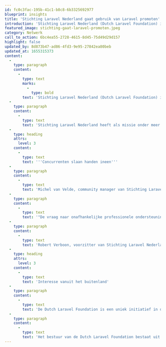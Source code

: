 ```yaml
---
id: fc0c3fac-195b-41c1-b8c8-6b3325692977
blueprint: insights
title: 'Stichting Laravel Nederland gaat gebruik van Laravel promoten'
introduction: 'Stichting Laravel Nederland (Dutch Laravel Foundation) is officieel gelanceerd. Deze door de bedenker van het Laravel PHP Framework Taylor Otwell goedgekeurde foundation gaat het gebruik van het open source framework Laravel in Nederland promoten onder opdrachtgevers en de kennisdeling tussen Laravel developers bevorderen.'
featured_image: stichting-gaat-laravel-promoten.jpeg
category: Netwerk
call_to_action: 6bc4ea55-2728-4615-8d45-75d49d29d157
highlight: false
updated_by: 8d873b47-ad86-4fd3-9e95-27842ea80beb
updated_at: 1655315373
content:
  -
    type: paragraph
    content:
      -
        type: text
        marks:
          -
            type: bold
        text: 'Stichting Laravel Nederland (Dutch Laravel Foundation) is officieel gelanceerd. Deze door de bedenker van het Laravel PHP Framework Taylor Otwell goedgekeurde foundation gaat het gebruik van het open source framework Laravel in Nederland promoten onder opdrachtgevers en de kennisdeling tussen Laravel developers bevorderen.'
  -
    type: paragraph
    content:
      -
        type: text
        text: 'Stichting Laravel Nederland heeft als missie onder meer de promotie van Laravel op zakelijke events, het organiseren van community events ten behoeve van kennisuitwisseling en marketing/pers/pr-activiteiten. Het oprichten van de stichting vloeit voort uit de behoefte om het merk en framework Laravel professioneel in de markt te vertegenwoordigen. Aangezien Laravel open source is en geen eigendom is van een commerciële partij, was het niet mogelijk om onafhankelijk te communiceren vanuit het merk Laravel. Daarom voorziet de stichting nu in die behoefte van onafhankelijke communicatie. Tot op heden lag de promotie van Laravel alleen bij bedrijven die het framework gebruiken.'
  -
    type: heading
    attrs:
      level: 3
    content:
      -
        type: text
        text: '''Concurrenten slaan handen ineen'''
  -
    type: paragraph
    content:
      -
        type: text
        text: 'Michel van Velde, community manager van Stichting Laravel Nederland: "Het interessante aan deze stichting is dat concurrenten uit de Laravel community de handen ineenslaan om samen te werken. Niet alleen in PR maar ook in kennisdeling en bijvoorbeeld het organiseren van hackathons en C-level meetings. Het uiteindelijke doel van de stichting is om het marktaandeel van Laravel in Nederland te vergroten."'
  -
    type: paragraph
    content:
      -
        type: text
        text: '"De vraag naar onafhankelijke professionele ondersteuning op het gebied van pers & PR groeide vanuit de Laravel community. Alhoewel de vraag naar Laravel groot is en merken als Ticketswap, Yahoo en Toyota Laravel reeds gebruiken vindt Laravel zijn weg naar de pers nog niet genoeg. Stichting Laravel Nederland kan nu ook een bescheiden vuist maken ten opzichte van de closed source commerciële bedrijven die met behulp van marketing, pers & PR en events nog een dominante rol spelen in het landschap van frameworks."'
  -
    type: paragraph
    content:
      -
        type: text
        text: 'Robert Verboon, voorzitter van Stichting Laravel Nederland: "Samen met vooraanstaande bedrijven uit de Laravel community zijn we gaan kijken hoe we aan deze vraag konden voldoen. Onafhankelijkheid bleek daarin een key ingredient. Daarom is er besloten om een stichting op te richten en met gezamenlijk budget onafhankelijk pers en pr-activiteiten te ondernemen en events te organiseren."'
  -
    type: heading
    attrs:
      level: 3
    content:
      -
        type: text
        text: 'Interesse vanuit het buitenland'
  -
    type: paragraph
    content:
      -
        type: text
        text: 'De Dutch Laravel Foundation is een uniek initiatief in de Laravel wereld en wordt nauw gevolgd vanuit meerdere landen. Er is reeds interesse getoond vanuit Engeland, Frankrijk, Portugal en België om het concept over te nemen. Bij de start hebben 7 bedrijven zich aangesloten bij Stichting Laravel Nederland en de verwachting is dat dit voor het einde van het jaar zal groeien naar minimaal 35 bedrijven. Bedrijven, ZZP''ers en ontwikkelteams die met Laravel werken kunnen vanaf nu lid worden.'
  -
    type: paragraph
    content:
      -
        type: text
        text: 'Het bestuur van de Dutch Laravel Foundation bestaat uit Robert Verboon, Michel van Velde, Robert Horsmans, Matthijs van Schendelen en Ruud Schaaphuizen.'
---
```


